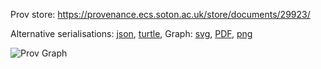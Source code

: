 
Prov store: https://provenance.ecs.soton.ac.uk/store/documents/29923/
	
Alternative serialisations: [json](https://provenance.ecs.soton.ac.uk/store/documents/29923.json), [turtle](https://provenance.ecs.soton.ac.uk/store/documents/29923.ttl), 
Graph: [svg](https://provenance.ecs.soton.ac.uk/store/documents/29923.svg), [PDF](https://provenance.ecs.soton.ac.uk/store/documents/29923.pdf), [png](https://provenance.ecs.soton.ac.uk/store/documents/29923.png)

![Prov Graph](https://provenance.ecs.soton.ac.uk/store/documents/29923.png)

		